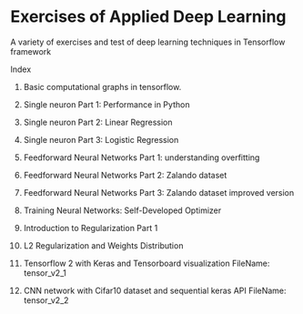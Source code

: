 # Exercises of Applied Deep Learning 

A variety of exercises and test of deep learning techniques in Tensorflow framework

Index

1) Basic computational graphs in tensorflow.
2) Single neuron Part 1: Performance in Python
3) Single neuron Part 2: Linear Regression
4) Single neuron Part 3: Logistic Regression
5) Feedforward Neural Networks Part 1: understanding overfitting
5) Feedforward Neural Networks Part 2: Zalando dataset
6) Feedforward Neural Networks Part 3: Zalando dataset improved version
7) Training Neural Networks: Self-Developed Optimizer 
8) Introduction to Regularization Part 1
9) L2 Regularization and Weights Distribution

10) Tensorflow 2 with Keras and Tensorboard visualization                   FileName: tensor_v2_1
11) CNN network with Cifar10 dataset and sequential keras API               FileName: tensor_v2_2

